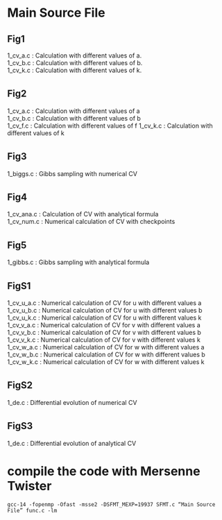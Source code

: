 
# Main Source File　
## Fig1  
1\_cv\_a.c : Calculation with different values of a.  
1\_cv\_b.c : Calculation with different values of b.  
1\_cv\_k.c : Calculation with different values of k. 

## Fig2　  
1\_cv\_a.c : Calculation with different values of a  
1\_cv\_b.c : Calculation with different values of b  
1\_cv\_f.c : Calculation with different values of f
1\_cv\_k.c : Calculation with different values of k

## Fig3　  
1\_biggs.c : Gibbs sampling with numerical CV  

## Fig4　  
1\_cv\_ana.c : Calculation of CV with analytical formula  
1\_cv\_num.c : Numerical calculation of CV with checkpoints

## Fig5　 
1\_gibbs.c : Gibbs sampling with analytical formula  

## FigS1　 
1\_cv\_u\_a.c : Numerical calculation of CV for u with different values a   
1\_cv\_u\_b.c : Numerical calculation of CV for u with different values b   
1\_cv\_u\_k.c : Numerical calculation of CV for u with different values k   
1\_cv\_v\_a.c : Numerical calculation of CV for v with different values a   
1\_cv\_v\_b.c : Numerical calculation of CV for v with different values b   
1\_cv\_v\_k.c : Numerical calculation of CV for v with different values k   
1\_cv\_w\_a.c : Numerical calculation of CV for w with different values a   
1\_cv\_w\_b.c : Numerical calculation of CV for w with different values b   
1\_cv\_w\_k.c : Numerical calculation of CV for w with different values k  

## FigS2　 
1\_de.c : Differential evolution of numerical CV  

## FigS3　  
1_de.c : Differential evolution of analytical CV  

# compile the code with Mersenne Twister
```
gcc-14 -fopenmp -Ofast -msse2 -DSFMT_MEXP=19937 SFMT.c “Main Source File” func.c -lm
```
